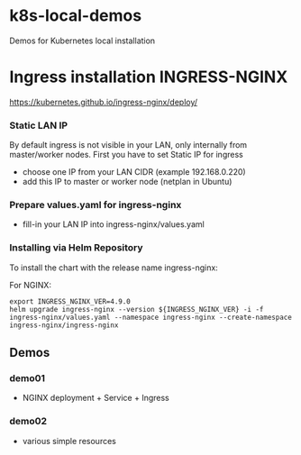 # k8s-local-demos
Demos for Kubernetes local installation

# Ingress installation INGRESS-NGINX

https://kubernetes.github.io/ingress-nginx/deploy/

###  Static LAN IP
By default ingress is not visible in your LAN, only internally from master/worker nodes.
First you have to set Static IP for ingress  

- choose one IP from your LAN CIDR (example 192.168.0.220)
- add this IP to master or worker node (netplan in Ubuntu)

### Prepare values.yaml for ingress-nginx

 - fill-in your LAN IP into ingress-nginx/values.yaml

### Installing via Helm Repository

To install the chart with the release name ingress-nginx:

For NGINX:

    export INGRESS_NGINX_VER=4.9.0
    helm upgrade ingress-nginx --version ${INGRESS_NGINX_VER} -i -f ingress-nginx/values.yaml --namespace ingress-nginx --create-namespace ingress-nginx/ingress-nginx

## Demos
### demo01
- NGINX deployment + Service + Ingress

### demo02
- various simple resources


